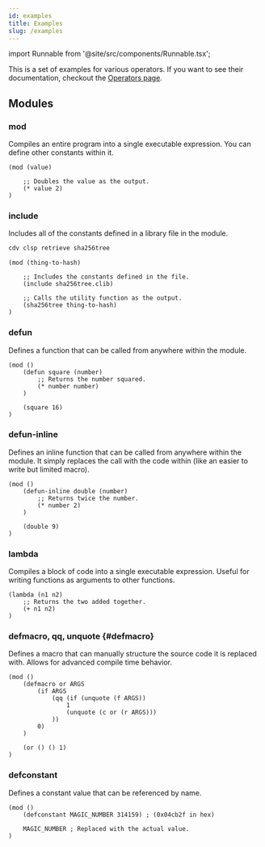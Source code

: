 ```yaml
---
id: examples
title: Examples
slug: /examples
---
```


import Runnable from '@site/src/components/Runnable.tsx';

This is a set of examples for various operators. If you want to see their documentation, checkout the [Operators page](/operators).

## Modules

### mod

Compiles an entire program into a single executable expression. You can define other constants within it.

<Runnable flavor='chialisp' input='(42)'>

```chialisp
(mod (value)

    ;; Doubles the value as the output.
    (* value 2)
)
```

</Runnable>

### include

Includes all of the constants defined in a library file in the module.

```bash
cdv clsp retrieve sha256tree
```

```chialisp
(mod (thing-to-hash)

    ;; Includes the constants defined in the file.
    (include sha256tree.clib)

    ;; Calls the utility function as the output.
    (sha256tree thing-to-hash)
)
```

### defun

Defines a function that can be called from anywhere within the module.

<Runnable flavor='chialisp'>

```chialisp
(mod ()
    (defun square (number)
        ;; Returns the number squared.
        (* number number)
    )

    (square 16)
)
```

</Runnable>

### defun-inline

Defines an inline function that can be called from anywhere within the module. It simply replaces the call with the code within (like an easier to write but limited macro).

<Runnable flavor='chialisp'>

```chialisp
(mod ()
    (defun-inline double (number)
        ;; Returns twice the number.
        (* number 2)
    )

    (double 9)
)
```

</Runnable>

### lambda

Compiles a block of code into a single executable expression. Useful for writing functions as arguments to other functions.

<Runnable flavor='chialisp' input='(3 2)'>

```chialisp
(lambda (n1 n2)
    ;; Returns the two added together.
    (+ n1 n2)
)
```

</Runnable>

### defmacro, qq, unquote {#defmacro}

Defines a macro that can manually structure the source code it is replaced with. Allows for advanced compile time behavior.

<Runnable flavor='chialisp'>

```chialisp
(mod ()
    (defmacro or ARGS
        (if ARGS
            (qq (if (unquote (f ARGS))
                1
                (unquote (c or (r ARGS)))
            ))
        0)
    )

    (or () () 1)
)
```

</Runnable>

### defconstant

Defines a constant value that can be referenced by name.

<Runnable flavor='chialisp'>

```chialisp
(mod ()
    (defconstant MAGIC_NUMBER 314159) ; (0x04cb2f in hex)

    MAGIC_NUMBER ; Replaced with the actual value.
)
```

</Runnable>
